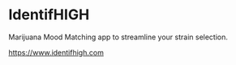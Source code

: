 # IdentifHIGH
Marijuana Mood Matching app to streamline your strain selection.

https://www.identifhigh.com
